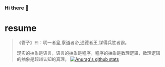 ### Hi there 👋
# resume #
> 《管子》曰：明一者皇,察道者帝,通德者王,谋得兵胜者霸。
> 
> 现实的抽象是语言，语言的抽象是程序，程序的抽象是数理逻辑，数理逻辑的抽象是超越认知的真理。
[![Anurag's github stats](https://github-readme-stats.vercel.app/api?username=AmbroseRen&show_icons=true&theme=radical)](https://github.com/AmbroseRen/test)

<!--
**AmbroseRen/AmbroseRen** is a ✨ _special_ ✨ repository because its `README.md` (this file) appears on your GitHub profile.

Here are some ideas to get you started:

- 🔭 I’m currently working on ...
- 🌱 I’m currently learning ...
- 👯 I’m looking to collaborate on ...
- 🤔 I’m looking for help with ...
- 💬 Ask me about ...
- 📫 How to reach me: ...
- 😄 Pronouns: ...
- ⚡ Fun fact: ...
-->

